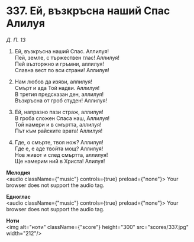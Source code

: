 # 337. Ей, възкръсна наший Спас Алилуя

_Д. П. 13_

1. Ей, възкръсна наший Спас. Аллилуя!  
Пей, земле, с тържествен глас! Аллилуя!  
Пей възторжно и гръмни, аллилуя!  
Славна вест по вси страни! Аллилуя!  

2. Нам любов да изяви, аллилуя!  
Смърт и ада Той надви. Аллилуя!  
В третия предсказан ден, аллилуя!  
Възкръсна от гроб студен! Аллилуя!  

3. Ей, напразно пази страж, аллилуя!  
В гроба сложен Спаса наш, Аллилуя!  
Той намери и в смъртта, аллилуя!  
Път към райските врата! Аллилуя!  

4. Где, о смърте, твоя нож? Аллилуя!  
Где е, е аде твойта мощ? Аллилуя!  
Нов живот и след смъртта, аллилуя!  
Ще намерим ний в Христа! Алилуя!

**Мелодия**  
<audio className={"music"} controls={true} preload={"none"}>
    <source src="mp3/337.mp3" type="audio/mpeg"/>
    Your browser does not support the audio tag.
</audio>

**Едноглас**  
<audio className={"music"} controls={true} preload={"none"}>
    <source src="transp/337.mp3" type="audio/mpeg"/>
    Your browser does not support the audio tag.
</audio>

**Ноти**  
<img alt="ноти" className={"score"} height="300" src="scores/337.jpg" width="212"/>
